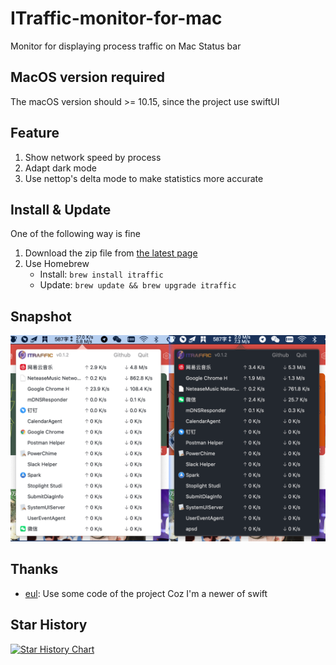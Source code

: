 # ITraffic-monitor-for-mac
Monitor for displaying process traffic on Mac Status bar

## MacOS version required
The macOS version should >= 10.15, since the project use swiftUI

## Feature
1. Show network speed by process
2. Adapt dark mode
3. Use nettop's delta mode to make statistics more accurate

## Install & Update
One of the following way is fine

1. Download the zip file from [the latest page](https://github.com/foamzou/ITraffic-monitor-for-mac/releases/latest)
2. Use Homebrew
   - Install: `brew install itraffic`
   - Update: `brew update && brew upgrade itraffic`

## Snapshot
<img src="./snapshot.png" width="600" />

## Thanks
- [eul](https://github.com/gao-sun/eul): Use some code of the project Coz I'm a newer of swift

## Star History

[![Star History Chart](https://api.star-history.com/svg?repos=foamzou/ITraffic-monitor-for-mac&type=Date)](https://star-history.com/#foamzou/ITraffic-monitor-for-mac&Date)
